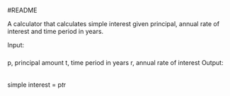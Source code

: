 #README

A calculator that calculates simple interest given principal, annual rate of interest and time period in years.

Input:
#####
   p, principal amount
   t, time period in years
   r, annual rate of interest
Output:
######
   simple interest = p*t*r
